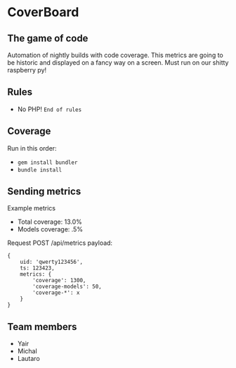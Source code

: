 # CoverBoard


## The game of code
Automation of nightly builds with code coverage. This metrics are going to be historic and displayed on a fancy way on a screen.
Must run on our shitty raspberry py!

## Rules
- No PHP!
`End of rules`

## Coverage
Run in this order:

- `gem install bundler`
- `bundle install`

## Sending metrics
Example metrics
- Total coverage: 13.0%
- Models coverage: .5%

Request POST /api/metrics
payload:
```
{
    uid: 'qwerty123456',
    ts: 123423,
    metrics: {
        'coverage': 1300,
        'coverage-models': 50,
        'coverage-*': x 
    }
}
```

## Team members
- Yair
- Michal
- Lautaro

